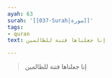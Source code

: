 ```yaml
---
ayah: 63
surah: '[[037-Surah|سورة]]'
tags:
- quran
text: إنا جعلناها فتنة للظالمين

---
```

> إنا جعلناها فتنة للظالمين
